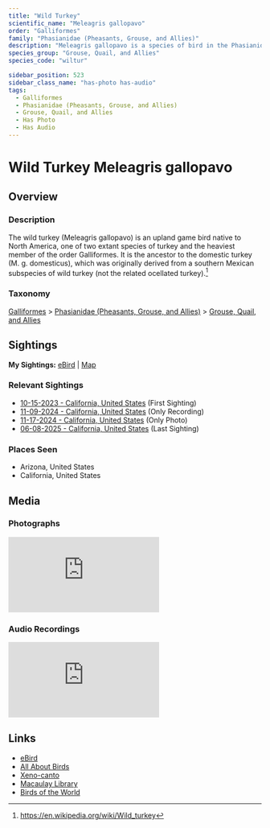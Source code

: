```yaml
---
title: "Wild Turkey"
scientific_name: "Meleagris gallopavo"
order: "Galliformes"
family: "Phasianidae (Pheasants, Grouse, and Allies)"
description: "Meleagris gallopavo is a species of bird in the Phasianidae (Pheasants, Grouse, and Allies) family. It has been observed 16 times. It has been photographed. It has been recorded."
species_group: "Grouse, Quail, and Allies"
species_code: "wiltur"

sidebar_position: 523
sidebar_class_name: "has-photo has-audio"
tags: 
  - Galliformes
  - Phasianidae (Pheasants, Grouse, and Allies)
  - Grouse, Quail, and Allies
  - Has Photo
  - Has Audio
---
```


# Wild Turkey <span className='sci_name'>Meleagris gallopavo</span>

## Overview

### Description
The wild turkey (Meleagris gallopavo) is an upland game bird native to North America, one of two extant species of turkey and the heaviest member of the order Galliformes. It is the ancestor to the domestic turkey (M. g. domesticus), which was originally derived from a southern Mexican subspecies of wild turkey (not the related ocellated turkey).[^1]

[^1]: https://en.wikipedia.org/wiki/Wild_turkey

### Taxonomy
[Galliformes](/tags/galliformes) > [Phasianidae (Pheasants, Grouse, and Allies)](/tags/phasianidae-pheasants-grouse-and-allies) > [Grouse, Quail, and Allies](/tags/grouse-quail-and-allies)


## Sightings

**My Sightings:** [eBird](https://ebird.org/lifelist?r=world&time=life&spp=wiltur) | [Map](/map?species_code=wiltur)

### Relevant Sightings

* [10-15-2023 - California, United States](https://ebird.org/checklist/S152332833) (First Sighting)
* [11-09-2024 - California, United States](https://ebird.org/checklist/S202974271) (Only Recording)
* [11-17-2024 - California, United States](https://ebird.org/checklist/S202811385) (Only Photo)
* [06-08-2025 - California, United States](https://ebird.org/checklist/S248217323) (Last Sighting)

### Places Seen

* Arizona, United States
* California, United States



## Media
### Photographs
<iframe className="photo_iframe horizontal" src="https://macaulaylibrary.org/asset/626996607/embed" frameBorder="0" allowFullScreen></iframe>

### Audio Recordings
<iframe className="audio_iframe" src="https://macaulaylibrary.org/asset/626557540/embed" frameBorder="0" allowFullScreen></iframe>

## Links
* [eBird](https://ebird.org/species/wiltur) 
* [All About Birds](https://www.allaboutbirds.org/guide/wiltur) 
* [Xeno-canto](https://www.xeno-canto.org/species/meleagris-gallopavo) 
* [Macaulay Library](https://search.macaulaylibrary.org/catalog?taxonCode=wiltur&sort=rating_rank_desc)
* [Birds of the World](https://birdsoftheworld.org/bow/species/wiltur)
